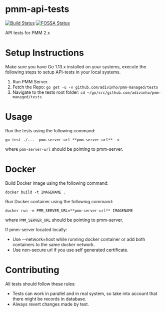 # pmm-api-tests

[![Build Status](https://travis-ci.com/Percona-Lab/pmm-api-tests.svg?branch=master)](https://travis-ci.com/Percona-Lab/pmm-api-tests)
[![FOSSA Status](https://app.fossa.com/api/projects/git%2Bgithub.com%2FPercona-Lab%2Fpmm-api-tests.svg?type=shield)](https://app.fossa.com/projects/git%2Bgithub.com%2FPercona-Lab%2Fpmm-api-tests?ref=badge_shield)

API tests for PMM 2.x

# Setup Instructions

Make sure you have Go 1.13.x installed on your systems, execute the following steps
to setup API-tests in your local systems.

1. Run PMM Server.
2. Fetch the Repo: `go get -u -v github.com/adivinho/pmm-managed/tests`
3. Navigate to the tests root folder: `cd ~/go/src/github.com/adivinho/pmm-managed/tests`

# Usage

Run the tests using the following command:

```
go test ./... -pmm.server-url **pmm-server-url** -v
```

where `pmm-server-url` should be pointing to pmm-server.

# Docker

Build Docker image using the following command:

```
docker build -t IMAGENAME .
```

Run Docker container using the following command:

```
docker run -e PMM_SERVER_URL=**pmm-server-url** IMAGENAME
```

where `PMM_SERVER_URL` should be pointing to pmm-server.

If pmm-server located locally:

- Use --network=host while running docker container or add both containers to the same docker network.
- Use non-secure url if you use self generated certificate.

# Contributing

All tests should follow these rules:
* Tests can work in parallel and in real system, so take into account that there might be records in database.
* Always revert changes made by test.
